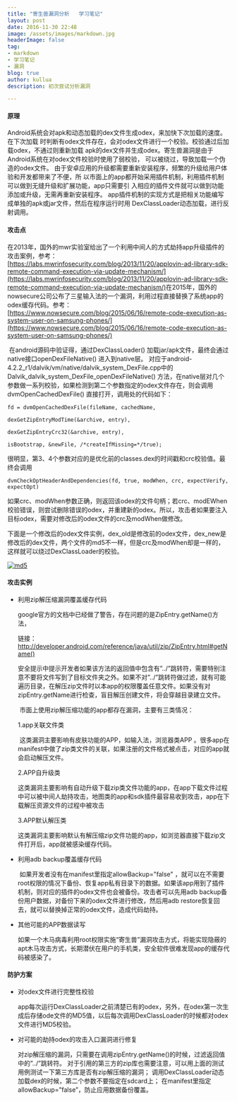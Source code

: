 ```yaml
---
title: "寄生兽漏洞分析   学习笔记"
layout: post
date: 2016-11-30 22:48
image: /assets/images/markdown.jpg
headerImage: false
tag:
- markdown
- 学习笔记
- 漏洞
blog: true
author: kullua
description: 初次尝试分析漏洞

---
```


#### 原理

​       Android系统会对apk和动态加载的dex文件生成odex，来加快下次加载的速度。在下次加载
时判断有odex文件存在，会对odex文件进行一个校验。校验通过后加载odex，不通过则重新加载
apk的dex文件并生成odex。寄生兽漏洞是由于Android系统在对odex文件校验时使用了弱校验，
可以被绕过，导致加载一个伪造的odex文件。
​       由于安卓应用的升级都需要重新安装程序，频繁的升级给用户体验和开发都带来了不便，所
以市面上的app都开始采用插件机制，利用插件机制可以做到无缝升级和扩展功能，app只需要引
入相应的插件文件就可以做到功能添加或升级，无需再重新安装程序。
​       app插件机制的实现方式是把相关功能编写成单独的apk或jar文件，然后在程序运行时用
DexClassLoader动态加载，进行反射调用。

#### 攻击点

​      在2013年，国外的mwr实验室给出了一个利用中间人的方式劫持app升级插件的攻击案例，参考：
[https://labs.mwrinfosecurity.com/blog/2013/11/20/applovin-ad-library-sdk-remote-command-execution-via-update-mechanism/](https://labs.mwrinfosecurity.com/blog/2013/11/20/applovin-ad-library-sdk-remote-command-execution-via-update-mechanism/)
​      在2015年，国外的nowsecure公司公布了三星输入法的一个漏洞，利用过程直接替换了系统app的odex缓存代码。参考：[https://www.nowsecure.com/blog/2015/06/16/remote-code-execution-as-system-user-on-samsung-phones/](https://www.nowsecure.com/blog/2015/06/16/remote-code-execution-as-system-user-on-samsung-phones/)

​      在android源码中验证得，通过DexClassLoader() 加载jar/apk文件，最终会通过native接口openDexFileNative() 进入到native层。
​      对应于android-4.2.2_r1/dalvik/vm/native/dalvik_system_DexFile.cpp中的Dalvik_dalvik_system_DexFile_openDexFileNative() 方法，在native层对几个参数做一系列校验，如果检测到第二个参数指定的odex文件存在，则会调用dvmOpenCachedDexFile() 直接打开，调用处的代码如下：

```
fd = dvmOpenCachedDexFile(fileName, cachedName,

dexGetZipEntryModTime(&archive, entry),

dexGetZipEntryCrc32(&archive, entry),

isBootstrap, &newFile, /*createIfMissing=*/true);
```


很明显，第3、4个参数对应的是优化前的classes.dex的时间戳和crc校验值。最终会调用

```
dvmCheckOptHeaderAndDependencies(fd, true, modWhen, crc, expectVerify, expectOpt)
```

如果crc、modWhen参数正确，则返回该odex的文件句柄；若crc、modEWhen校验错误，则尝试删除错误的odex，并重建新的odex。所以，攻击者如果要注入目标odex，需要对修改后的odex文件的crc及modWhen做修改。

​      下面是一个修改后的odex文件实例，dex_old是修改前的odex文件，dex_new是修改后的dex文件，两个文件的md5不一样，但是crc及modWhen却是一样的，这样就可以绕过DexClassLoader的校验。

[![md5](http://www.secpulse.com/wp-content/uploads/2015/07/md5.png)](http://www.secpulse.com/wp-content/uploads/2015/07/md5.png)



#### 攻击实例

- 利用zip解压缩漏洞覆盖缓存代码

  ​       google官方的文档中已经做了警告，存在问题的是ZipEntry.getName()方法，

  链接：http://developer.android.com/reference/java/util/zip/ZipEntry.html#getName()

  安全提示中提示开发者如果该方法的返回值中包含有”../”跳转符，需要特别注意不要将文件写到了目标文件夹之外。如果不对”../”跳转符做过滤，就有可能遍历目录，在解压zip文件时以本app的权限覆盖任意文件。如果没有对 zipEntry.getName进行检查，盲目解压创建文件，将会穿越目录建立文件。

  ​       市面上使用zip解压缩功能的app都存在漏洞，主要有三类情况：

  1.app关联文件类

  ​       这类漏洞主要影响有皮肤功能的APP，如输入法，浏览器类APP 。很多app在manifest中做了zip类文件的关联，如果注册的文件格式被点击，对应的app就会启动解压文件。

  2.APP自升级类

  ​       这类漏洞主要影响有自动升级下载zip类文件功能的app，在app下载文件过程中可以被中间人劫持攻击，地图类的app和sdk插件最容易收到攻击，app在下载解压资源文件的过程中被攻击

  3.APP默认解压类

  ​        这类漏洞主要影响默认有解压缩zip文件功能的app，如浏览器直接下载zip文件打开后，app就被感染缓存代码。

- 利用adb backup覆盖缓存代码

  ​       如果开发者没有在manifest里指定allowBackup="false" ，就可以在不需要root权限的情况下备份、恢复app私有目录下的数据。如果该app用到了插件机制，则对应的插件的odex文件也会被备份。攻击者可以先用adb backup备份用户数据，对备份下来的odex文件进行修改，然后用adb restore恢复回去，就可以替换掉正常的odex文件，造成代码劫持。

- 其他可能的APP数据读写

  ​        如果一个木马病毒利用root权限实施“寄生兽”漏洞攻击方式，将能实现隐蔽的apt木马攻击方式，长期潜伏在用户的手机类，安全软件很难发现app的缓存代码被感染了。


#### 防护方案

- 对odex文件进行完整性校验

  app每次运行DexClassLoader之前清楚已有的odex，另外，在odex第一次生成后存储ode文件的MD5值，以后每次调用DexClassLoader的时候都对odex文件进行MD5校验。

- 对可能的劫持odex的攻击入口漏洞进行修复

  对zip解压缩的漏洞，只需要在调用zipEntry.getName()的时候，过滤返回值中的”../”跳转符。
  对于引用的第三方的zip库也需要注意，可以用上面的测试用例测试一下第三方库是否有zip解压缩的漏洞；
  调用DexClassLoader动态加载dex的时候，第二个参数不要指定在sdcard上；
  在manifest里指定allowBackup=”false”，防止应用数据备份覆盖。